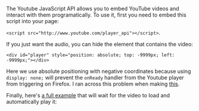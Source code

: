 <!--
.. title: How to use the Youtube JS API to play music in the background
.. slug: how-to-use-the-youtube-js-api-to-play-music-in-the-background
.. date: 05/23/2014 06:29:55 PM UTC
.. tags: tutorials, youtube, javascript
.. link:
.. description:
.. type: text
-->

The Youtube JavaScript API allows you to embed YouTube videos and
interact with them programatically. To use it, first you need to embed this
script into your page:

`<script src="http://www.youtube.com/player_api"></script>`.

If you just want the audio, you can hide the element that contains the video:

`<div id="player" style="position: absolute; top: -9999px; left: -9999px;"></div>`

Here we use absolute positioning with negative coordinates
because using `display: none;` will prevent the `onReady` handler
from the Youtube player from triggering on Firefox. I ran across this problem
when making [this](http://kaeru.neritic.net/projects/short-experiments/walk).

Finally, here's [a full example](/examples/yt-js-api) that will wait for the video to
load and automatically play it:

<script src="https://gist.github.com/KaeruCT/dcfae82a15af514ea95e.js"></script>
